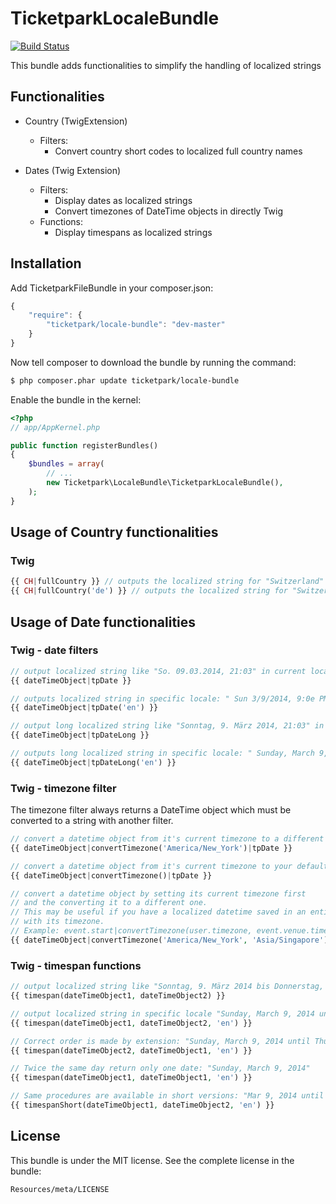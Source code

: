 # TicketparkLocaleBundle

[![Build Status](https://travis-ci.org/Ticketpark/TicketparkLocaleBundle.svg?branch=master)](https://travis-ci.org/Ticketpark/TicketparkLocaleBundle)

This bundle adds functionalities to simplify the handling of localized strings

## Functionalities
* Country (TwigExtension)
    * Filters:
        * Convert country short codes to localized full country names
    
* Dates (Twig Extension)
    * Filters:
        * Display dates as localized strings
        * Convert timezones of DateTime objects in directly Twig
    * Functions:
        * Display timespans as localized strings

## Installation
Add TicketparkFileBundle in your composer.json:

```js
{
    "require": {
        "ticketpark/locale-bundle": "dev-master"
    }
}
```

Now tell composer to download the bundle by running the command:

``` bash
$ php composer.phar update ticketpark/locale-bundle
```

Enable the bundle in the kernel:

``` php
<?php
// app/AppKernel.php

public function registerBundles()
{
    $bundles = array(
        // ...
        new Ticketpark\LocaleBundle\TicketparkLocaleBundle(),
    );
}
```
## Usage of Country functionalities

### Twig
``` php
{{ CH|fullCountry }} // outputs the localized string for "Switzerland" depending on the current locale
{{ CH|fullCountry('de') }} // outputs the localized string for "Switzerland" in German ("Schweiz"),
```
    
## Usage of Date functionalities

### Twig - date filters
``` php
// output localized string like "So. 09.03.2014, 21:03" in current locale
{{ dateTimeObject|tpDate }}

// outputs localized string in specific locale: " Sun 3/9/2014, 9:0e PM"
{{ dateTimeObject|tpDate('en') }} 

// output long localized string like "Sonntag, 9. März 2014, 21:03" in current locale
{{ dateTimeObject|tpDateLong }}

// outputs long localized string in specific locale: " Sunday, March 9, 2014, 9:03 PM"
{{ dateTimeObject|tpDateLong('en') }} 
```
### Twig - timezone filter
The timezone filter always returns a DateTime object which must be converted to a string with another filter.
``` php
// convert a datetime object from it's current timezone to a different one
{{ dateTimeObject|convertTimezone('America/New_York')|tpDate }}

// convert a datetime object from it's current timezone to your default timezone
{{ dateTimeObject|convertTimezone()|tpDate }}

// convert a datetime object by setting its current timezone first
// and the converting it to a different one.
// This may be useful if you have a localized datetime saved in an entity along
// with its timezone.
// Example: event.start|convertTimezone(user.timezone, event.venue.timezone)
{{ dateTimeObject|convertTimezone('America/New_York', 'Asia/Singapore')|tpDate }}
```

### Twig - timespan functions
``` php
// output localized string like "Sonntag, 9. März 2014 bis Donnerstag, 12. Juni 2014" in current locale
{{ timespan(dateTimeObject1, dateTimeObject2) }}

// output localized string in specific locale "Sunday, March 9, 2014 until Thursday, June 12, 2014" in current locale
{{ timespan(dateTimeObject1, dateTimeObject2, 'en') }}

// Correct order is made by extension: "Sunday, March 9, 2014 until Thursday, June 12, 2014"
{{ timespan(dateTimeObject2, dateTimeObject1, 'en') }}

// Twice the same day return only one date: "Sunday, March 9, 2014"
{{ timespan(dateTimeObject1, dateTimeObject1, 'en') }}

// Same procedures are available in short versions: "Mar 9, 2014 until Jun 12, 2014"
{{ timespanShort(dateTimeObject1, dateTimeObject2, 'en') }}
```



## License

This bundle is under the MIT license. See the complete license in the bundle:

    Resources/meta/LICENSE
